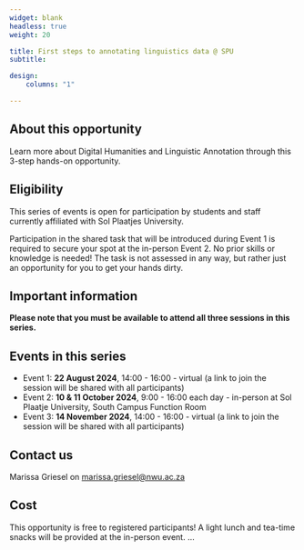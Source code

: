 ```yaml
---
widget: blank
headless: true
weight: 20

title: First steps to annotating linguistics data @ SPU
subtitle: 

design:
    columns: "1"

---
```


## About this opportunity

Learn more about Digital Humanities and Linguistic Annotation through this 3-step hands-on opportunity.



## Eligibility

This series of events is open for participation by students and staff currently affiliated with Sol Plaatjes University.


Participation in the shared task that will be introduced during Event 1 is required to secure your spot at the in-person Event 2. No prior skills or knowledge is needed! The task is not assessed in any way, but rather just an opportunity for you to get your hands dirty.

## Important information

__Please note that you must be available to attend all three sessions in this series.__


## Events in this series


- Event 1: __22 August 2024__, 14:00 - 16:00 - virtual (a link to join the session will be shared with all participants)
- Event 2: __10 & 11 October 2024__, 9:00 - 16:00 each day - in-person at Sol Plaatje University, South Campus Function Room
- Event 3: __14 November 2024__, 14:00 - 16:00 - virtual (a link to join the session will be shared with all participants)

## Contact us

Marissa Griesel on marissa.griesel@nwu.ac.za

## Cost

This opportunity is free to registered participants!
A light lunch and tea-time snacks will be provided at the in-person event.
…